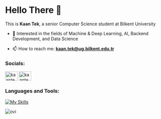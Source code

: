 <h1 align="left">Hello There 👋 </h1>

This is **Kaan Tek**, a senior Computer Science student at Bilkent University

- 🔭 Interested in the fields of Machine & Deep Learning, AI, Backend Development, and Data Science

- 📫 How to reach me: **kaan.tek@ug.bilkent.edu.tr**

<h3 align="left">Socials:</h3>
<p align="left">
<a href="https://linkedin.com/in/kaan-tek-a299bb195" target="blank"><img align="center" src="https://raw.githubusercontent.com/rahuldkjain/github-profile-readme-generator/master/src/images/icons/Social/linked-in-alt.svg" alt="kaantek" height="30" width="40" /></a>
<a href="https://www.leetcode.com/KaanTek" target="blank"><img align="center" src="https://raw.githubusercontent.com/rahuldkjain/github-profile-readme-generator/master/src/images/icons/Social/leet-code.svg" alt="kaantek" height="30" width="40" /></a>
</p>

<h3 align="left">Languages and Tools:</h3>

[![My Skills](https://skillicons.dev/icons?i=python,java,kotlin,pytorch,spring,mysql,aws)](https://skillicons.dev)

<img src="https://github-readme-stats.vercel.app/api/top-langs?username=KaanTekTr&show_icons=true&locale=en&layout=compact&theme=chartreuse-dark" alt="ovi" />
